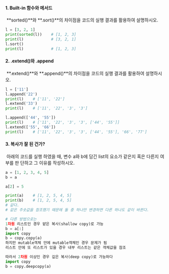 #### 1. Built-in 함수와 메서드

​	**sorted()**와 **.sort()**의 차이점을 코드의 실행 결과를 활용하여 설명하시오.

```python
l = [3, 2, 1]
print(sorted(l))	# [1, 2, 3]
print(l)			# [3, 2, 1]
l.sort()
print(l)			# [1, 2, 3]
```



#### 2. .extend()와 .append

​	**.extend()**와 **.append()**의 차이점을 코드의 실행 결과를 활용하여 설명하시오.

```python
l = ['11']
l.append('22')
print(l)	# ['11', '22']
l.extend('33')
print(l)	# ['11', '22', '3', '3']

l.append(['44', '55'])
print(l)	# ['11', '22', '3', '3', ['44', '55']]
l.extend(['55', '66'])
print(l)	# ['11', '22', '3', '3', ['44', '55'], '66', '77']
```



#### 3. 복사가 잘 된 건가?

​	아래의 코드를 실행 하였을 때, 변수 a와 b에 담긴 list의 요소가 같은지 혹은 다른지 여부를 판	단하고 그 이유를 작성하시오.

```python
a = [1, 2, 3, 4, 5]
b = a

a[2] = 5

print(a)	# [1, 2, 5, 4, 5]
print(b)	# [1, 2, 5, 4, 5]
# 같다.
# 같은 주솟값을 참조했기 때문에 둘 중 하나만 변경하면 다른 하나도 같이 바뀐다.

# 다른 방법으로는
1차원 리스트인 경우 얕은 복사(shallow copy)로 가능
b = a[:]
import copy
b = copy.copy(a)
하지만 mutable객체 안에 mutable객체인 경우 문제가 됨
리스트 안에 또 리스트가 있을 경우 내부 리스트는 같은 객체값을 참조

따라서 2차원 이상인 경우 깊은 복사(deep copy)로 가능하다
import copy
b = copy.deepcopy(a)
```

​	